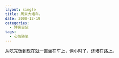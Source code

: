 ```yaml
---
layout: single
title: 周末大堵车。
date: 2008-12-19
categories:
  - 博客日记
tags:
  - 心情随笔
---
```


从吃完饭到现在就一直坐在车上，俩小时了，还堵在路上。
